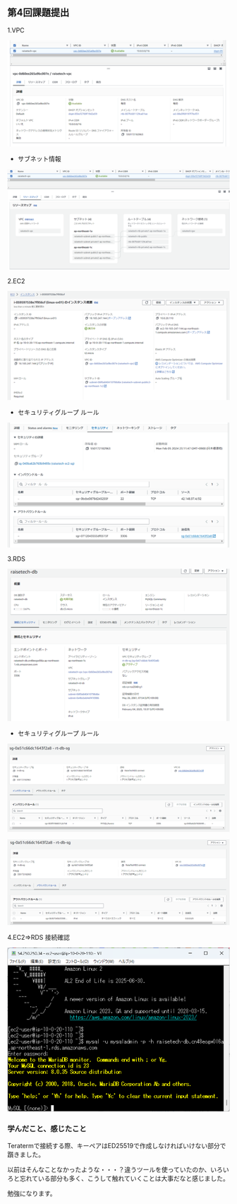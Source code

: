 ## 第4回課題提出

1.VPC

![image01](img/lecture04/img001.png)

- サブネット情報

![image02](img/lecture04/img002.png)

2.EC2

![image03](img/lecture04/img003.png)

- セキュリティグループ ルール

![image04](img/lecture04/img004.png)

3.RDS

![image05](img/lecture04/img005.png)

- セキュリティグループ ルール

![image06](img/lecture04/img006.png)

![image07](img/lecture04/img007.png)

4.EC2⇒RDS 接続確認

![image08](img/lecture04/img008.png)

### 学んだこと、感じたこと

Teratermで接続する際、キーペアはED25519で作成しなければいけない部分で躓きました。

以前はそんなことなかったような・・・？違うツールを使っていたのか、いろいろと忘れている部分も多く、こうして触れていくことは大事だなと感じました。

勉強になります。
